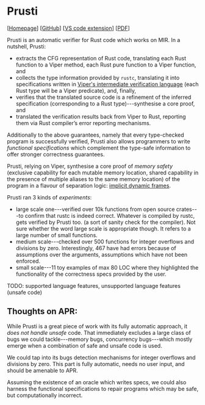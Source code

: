 # Prusti
  [[Homepage](https://www.pm.inf.ethz.ch/research/prusti.html)]
  [[GitHub](https://github.com/viperproject/prusti-dev)] 
  [[VS code extension](https://github.com/viperproject/prusti-assistant)] 
  [[PDF](https://www.cs.ubc.ca/~alexsumm/papers/AstrauskasMuellerPoliSummers19.pdf)]
  
Prusti is an automatic verifier for Rust code which works on MIR. In a nutshell, Prusti: 
* extracts the CFG representation of Rust code, translating each Rust function to a Viper method, each Rust pure function to a Viper function, and
* collects the type information provided by `rustc`, translating it into specifications written in [Viper's intermediate verification language](https://doi.org/10.1007/978-3-662-49122-5_2) (each Rust type will be a Viper predicate), and, finally, 
* verifies that the translated source code is a refinement of the inferred specification (corresponding to a Rust type)---synthesise a core proof, and
* translated the verification results back from Viper to Rust, reporting them via Rust compiler’s error reporting mechanisms. 

Additionally to the above guarantees, namely that every type-checked program is successfully verified, Prusti also allows programmers to write _functional specifications_ which complement the type-safe information to offer stronger correctness guarantees. 

Prusti, relying on Viper, synthesise a core proof of _memory safety_ (exclusive capability for each mutable memory location, shared capability in the presence of multiple aliases to the same memory location) of the program in a flavour of separation logic: [implicit dynamic frames](https://doi.org/10.1007/978-3-642-03013-0_8).  


Prusti ran 3 kinds of *experiments*:
* large scale one---verified over 10k functions from open source crates---to confirm that rustc is indeed correct. Whatever is compiled by rustc, gets verified by Prusti too. (a sort of sanity check for the compiler). Not sure whether the word large scale is appropriate though. It refers to a large number of small functions.
* medium scale---checked over 500 functions for integer overflows and divisions by zero. Interestingly, 467 have had errors because of assumptions over the arguments, assumptions which have not been enforced. 
* small scale---11 toy examples of max 80 LOC where they highlighted the functionality of the correctness specs provided by the user. 

TODO: supported language features, unsupported language features (unsafe code)

## Thoughts on APR:

While Prusti is a great piece of work with its fully automatic approach, it _does not handle unsafe_ code. That immediately excludes a large class of bugs we could tackle---memory bugs, concurrency bugs---which mostly emerge when a combination of safe and unsafe code is used. 

We could tap into its bugs detection mechanisms for integer overflows and divisions by zero. This part is fully automatic, needs no user input, and should be amenable to APR.

Assuming the existence of an oracle which writes specs, we could also harness the functional specifications to repair programs which may be safe, but computationally incorrect.
